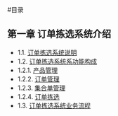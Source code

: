 #目录

## 第一章 订单拣选系统介绍
- 1.1. [订单拣选系统说明](1.1.markdown)
- 1.2. [订单拣选系统系功能构成](1.2.markdown)
 - 1.2.1. [产品管理](1.2.1.markdown)
 - 1.2.2. [订单管理](1.2.2.markdown)
 - 1.2.3. [集合单管理](1.2.3.markdown)
 - 1.2.4. [订单拣选](1.2.4.markdown) 
- 1.3. [订单拣选系统业务流程](1.3.markdown)
  


  




